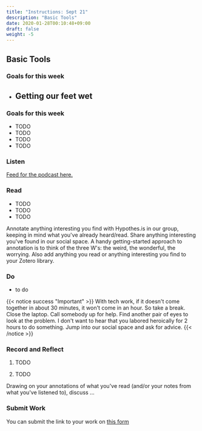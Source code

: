 ```yaml
---
title: "Instructions: Sept 21"
description: "Basic Tools"
date: 2020-01-28T00:10:48+09:00
draft: false
weight: -5
---
```

## Basic Tools

### Goals for this week
+  ## Getting our feet wet

### Goals for this week

- TODO
- TODO
- TODO
- TODO


### Listen

[Feed for the podcast here.]()



### Read

+ TODO
+ TODO
+ TODO

Annotate anything interesting you find with Hypothes.is in our group, keeping in mind what you've already heard/read. Share anything interesting you've found in our social space. A handy getting-started approach to annotation is to think of the three W's: the weird, the wonderful, the worrying. Also add anything you read or anything interesting you find to your Zotero library.


### Do

- to do


{{< notice success "Important" >}} With tech work, if it doesn't come together in about 30 minutes, it won't come in an hour. So take a break. Close the laptop. Call somebody up for help. Find another pair of eyes to look at the problem. I don't want to hear that you labored heroically for 2 hours to do something. Jump into our social space and ask for advice.
{{< /notice >}}

### Record and Reflect

1. TODO

2. TODO

Drawing on your annotations of what you've read (and/or your notes from what you've listened to), discuss ...

### Submit Work

You can submit the link to your work on [this form](#)
